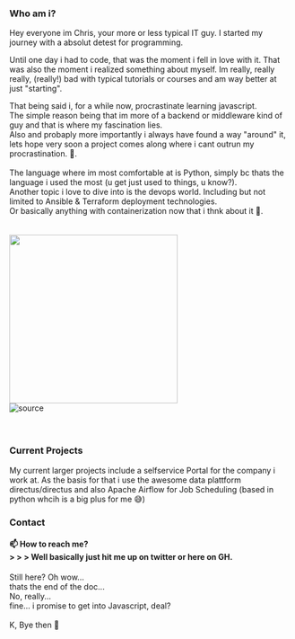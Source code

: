 ### Who am i?
Hey everyone im Chris, your more or less typical IT guy.
I started my journey with a absolut detest for programming.

Until one day i had to code, that was the moment i fell in love with it.
That was also the moment i realized something about myself.
Im really, really really, (really!) bad with typical tutorials or courses and am way better at just "starting".

That being said i, for a while now, procrastinate learning javascript.<br>The simple reason being that im more of a backend or middleware kind of guy and that is where my fascination lies.<br>Also and probaply more importantly i always have found a way "around" it, lets hope very soon a project comes along where i cant outrun my procrastination. :shrug:.<br><br>The language where im most comfortable at is Python, simply bc thats the language i used the most (u get just used to things, u know?).
<br>Another topic i love to dive into is the devops world. Including but not limited to Ansible  & Terraform deployment technologies.<br>Or basically anything with containerization now that i thnk about it 👀.<br><br><br><img src="https://i.redd.it/ecbal885xmm61.png" width="300" /><br>![source](https://www.reddit.com/r/ProgrammerHumor/comments/m3mwcu/devops_is_a_culture_not_a_role/)<br><br><br>


### Current Projects

My current larger projects include a selfservice Portal for the company i work at.
As the basis for that i use the awesome data plattform directus/directus and also Apache Airflow for Job Scheduling (based in python whcih is a big plus for me :sweat_smile:)


### Contact

#### 📫 How to reach me?<br> > > > Well basically just hit me up on twitter or here on GH.


Still here? Oh wow...<br>thats the end of the doc... <br>No, really...<br>fine... i promise to get into Javascript, deal?<br><br>
K, Bye then :wave:


<!---
CHSchuepfer/CHSchuepfer is a ✨ special ✨ repository because its `README.md` (this file) appears on your GitHub profile.
You can click the Preview link to take a look at your changes.
--->
